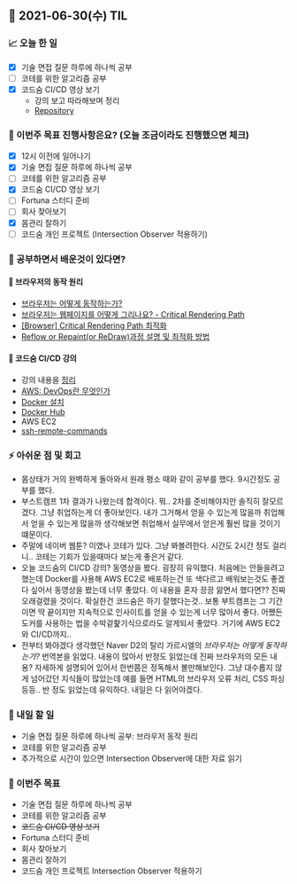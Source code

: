 ## 📆 2021-06-30(수) TIL

### 📈 오늘 한 일
- [x] 기술 면접 질문 하루에 하나씩 공부
- [ ] 코테를 위한 알고리즘 공부
- [x] 코드숨 CI/CD 영상 보기
  - 강의 보고 따라해보며 정리
  - [Repository](https://github.com/saseungmin/ci-cd-example)

### 🦄 이번주 목표 진행사항은요? (오늘 조금이라도 진행했으면 체크)
- [x] 12시 이전에 일어나기
- [x] 기술 면접 질문 하루에 하나씩 공부
- [ ] 코테를 위한 알고리즘 공부
- [x] 코드숨 CI/CD 영상 보기
- [ ] Fortuna 스터디 준비
- [ ] 회사 찾아보기
- [x] 몸관리 잘하기
- [ ] 코드숨 개인 프로젝트 (Intersection Observer 적용하기)

### 🤔 공부하면서 배운것이 있다면?
#### 🎈 브라우저의 동작 원리
- [브라우저는 어떻게 동작하는가?](https://d2.naver.com/helloworld/59361)
- [브라우저는 웹페이지를 어떻게 그리나요? - Critical Rendering Path](https://m.post.naver.com/viewer/postView.nhn?volumeNo=8431285&memberNo=34176766)
- [[Browser] Critical Rendering Path 최적화](https://beomy.github.io/tech/browser/critical-rendering-path/)
- [Reflow or Repaint(or ReDraw)과정 설명 및 최적화 방법](https://webclub.tistory.com/346)

#### 🎈 코드숨 CI/CD 강의
- 강의 내용을 [정리](https://github.com/saseungmin/ci-cd-example)
- [AWS: DevOps란 무엇인가](https://aws.amazon.com/ko/devops/what-is-devops/) 
- [Docker 설치](https://docs.docker.com/docker-for-mac/install/)
- [Docker Hub](https://hub.docker.com/)
- AWS EC2
- [ssh-remote-commands](https://github.com/marketplace/actions/ssh-remote-commands)

### ⚡ 아쉬운 점 및 회고
- 몸상태가 거의 완벽하게 돌아와서 원래 평소 때와 같이 공부를 했다. 9시간정도 공부를 했다.
- 부스트캠프 1차 결과가 나왔는데 합격이다. 뭐.. 2차를 준비해야지만 솔직히 잘모르겠다. 그냥 취업하는게 더 좋아보인다. 내가 그거해서 얻을 수 있는게 많을까 취업해서 얻을 수 있는게 많을까 생각해보면 취업해서 실무에서 얻은게 훨씬 많을 것이기 떄문이다.
- 주말에 네이버 웹툰? 이였나 코테가 있다. 그냥 봐볼려한다. 시간도 2시간 정도 걸리니.. 코테는 기회가 있을때마다 보는게 좋은거 같다.
- 오늘 코드숨의 CI/CD 강의? 동영상을 봤다. 굉장히 유익했다. 처음에는 안들을려고 했는데 Docker를 사용해 AWS EC2로 배포하는건 또 색다르고 배워보는것도 좋겠다 싶어서 동영상을 봤는데 너무 좋았다. 이 내용을 혼자 끙끙 앓면서 했다면?? 진짜 오래걸렸을 것이다. 확실한건 코드숨은 하기 잘했다는것.. 보통 부트캠프는 그 기간이면 딱 끝이지만 지속적으로 인사이트를 얻을 수 있는게 너무 많아서 좋다. 어쨌든 도커를 사용하는 법을 수박겉핥기식으로라도 알게되서 좋았다. 거기에 AWS EC2와 CI/CD까지..
- 전부터 봐야겠다 생각했던 Naver D2의 탈리 가르시엘의 *브라우저는 어떻게 동작하는가?* 번역본을 읽었다. 내용이 많아서 반정도 읽었는데 진짜 브라우저의 모든 내용? 자세하게 설명되어 있어서 한번쯤은 정독해서 볼만해보인다. 그냥 대수롭지 않게 넘어갔던 지식들이 많았는데 예를 들면 HTML의 브라우저 오류 처리, CSS 파싱 등등.. 반 정도 읽었는데 유익하다. 내일은 다 읽어야겠다.

### 🚀 내일 할 일
- 기술 면접 질문 하루에 하나씩 공부: 브라우저 동작 원리
- 코테를 위한 알고리즘 공부
- 추가적으로 시간이 있으면 Intersection Observer에 대한 자료 읽기

### 🎯 이번주 목표
- 기술 면접 질문 하루에 하나씩 공부
- 코테를 위한 알고리즘 공부
- ~~코드숨 CI/CD 영상 보기~~
- Fortuna 스터디 준비
- 회사 찾아보기
- 몸관리 잘하기
- 코드숨 개인 프로젝트 Intersection Observer 적용하기
